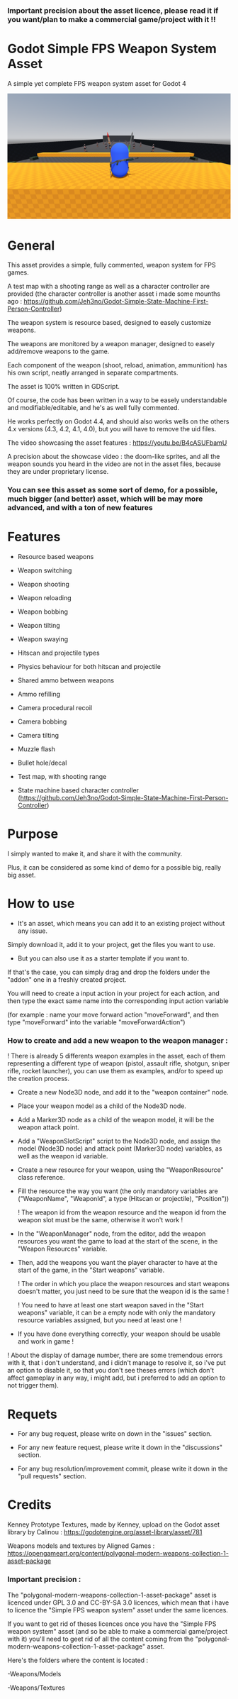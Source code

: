 ### Important precision about the asset licence, please read it if you want/plan to make a commercial game/project with it !!


# Godot Simple FPS Weapon System Asset


 A simple yet complete FPS weapon system asset for Godot 4

 ![Asset logo](https://github.com/Jeh3no/Godot-Simple-FPS-Weapon-System-Asset/blob/main/addons/Arts/Images/Image5.png)


 # **General**

 
This asset provides a simple, fully commented, weapon system for FPS games.

A test map with a shooting range as well as a character controller are provided (the character controller is another asset i made some mounths ago : https://github.com/Jeh3no/Godot-Simple-State-Machine-First-Person-Controller)

The weapon system is resource based, designed to easely customize weapons.

The weapons are monitored by a weapon manager, designed to easely add/remove weapons to the game.

Each component of the weapon (shoot, reload, animation, ammunition) has his own script, neatly arranged in separate compartments.

The asset is 100% written in GDScript.

Of course, the code has been written in a way to be easely understandable and modifiable/editable, and he's as well fully commented.

He works perfectly on Godot 4.4, and should also works wells on the others 4.x versions (4.3, 4.2, 4.1, 4.0), but you will have to remove the uid files.

The video showcasing the asset features : https://youtu.be/B4cASUFbamU 

A precision about the showcase video : the doom-like sprites, and all the weapon sounds you heard in the video are not in the asset files, because they are under proprietary license.

### You can see this asset as some sort of demo, for a possible, much bigger (and better) asset, which will be may more advanced, and with a ton of new features 


# **Features**

- Resource based weapons

- Weapon switching

- Weapon shooting

- Weapon reloading

- Weapon bobbing

- Weapon tilting

- Weapon swaying

- Hitscan and projectile types 

- Physics behaviour for both hitscan and projectile


- Shared ammo between weapons

- Ammo refilling


- Camera procedural recoil

- Camera bobbing

- Camera tilting


- Muzzle flash

- Bullet hole/decal


- Test map, with shooting range

- State machine based character controller (https://github.com/Jeh3no/Godot-Simple-State-Machine-First-Person-Controller)


# **Purpose**


I simply wanted to make it, and share it with the community.

Plus, it can be considered as some kind of demo for a possible big, really big asset.


# **How to use**


- It's an asset, which means you can add it to an existing project without any issue.

Simply download it, add it to your project, get the files you want to use.

- But you can also use it as a starter template if you want to.

If that's the case, you can simply drag and drop the folders under the "addon" one in a freshly created project.


You will need to create a input action in your project for each action, and then type the exact same name into the corresponding input action variable

(for example : name your move forward action "moveForward", and then type "moveForward" into the variable "moveForwardAction")


### How to create and add a new weapon to the weapon manager :
!  There is already 5 differents weapon examples in the asset, each of them representing a different type of weapon (pistol, assault rifle, shotgun, sniper rifle, rocket launcher), you can use them as examples, and/or to speed up the creation process.

- Create a new Node3D node, and add it to the "weapon container" node.
  
- Place your weapon model as a child of the Node3D node.
  
- Add a Marker3D node as a child of the weapon model, it will be the weapon attack point.
  
- Add a "WeaponSlotScript" script to the Node3D node, and assign the model (Node3D node) and attack point (Marker3D node) variables, as well as the weapon id variable.
  
- Create a new resource for your weapon, using the "WeaponResource" class reference.
  
- Fill the resource the way you want (the only mandatory variables are ("WeaponName", "WeaponId", a type (Hitscan or projectile), "Position"))
  
  ! The weapon id from the weapon resource and the weapon id from the weapon slot must be the same, otherwise it won't work !

- In the "WeaponManager" node, from the editor, add the weapon resources you want the game to load at the start of the scene, in the "Weapon Resources" variable.
  
- Then, add the weapons you want the player character to have at the start of the game, in the "Start weapons" variable.

  ! The order in which you place the weapon resources and start weapons doesn't matter, you just need to be sure that the weapon id is the same !

  ! You need to have at least one start weapon saved in the "Start weapons" variable, it can be a empty node with only the mandatory resource variables assigned, but you need at least one !

- If you have done everything correctly, your weapon should be usable and work in game !

! About the display of damage number, there are some tremendous errors with it, that i don't understand, and i didn't manage to resolve it, so i've put an option to disable it, so that you don't see theses errors (which don't affect gameplay  in any way, i might add, but i preferred to add an option to not trigger them).

  
# **Requets**


- For any bug request, please write on down in the "issues" section.

- For any new feature request, please write it down in the "discussions" section.

- For any bug resolution/improvement commit, please write it down in the "pull requests" section.


# **Credits**

Kenney Prototype Textures, made by Kenney, upload on the Godot asset library by Calinou : https://godotengine.org/asset-library/asset/781

Weapons models and textures by Aligned Games : https://opengameart.org/content/polygonal-modern-weapons-collection-1-asset-package

### Important precision : 

The "polygonal-modern-weapons-collection-1-asset-package" asset is licenced under GPL 3.0 and CC-BY-SA 3.0 licences, which mean that i have to licence the "Simple FPS weapon system" asset under the same licences.

If you want to get rid of theses licences once you have the "Simple FPS weapon system" asset (and so be able to make a commercial game/project with it) you'll need to geet rid of all the content coming from the "polygonal-modern-weapons-collection-1-asset-package" asset.

Here's the folders where the content is located : 

-Weapons/Models

-Weapons/Textures


